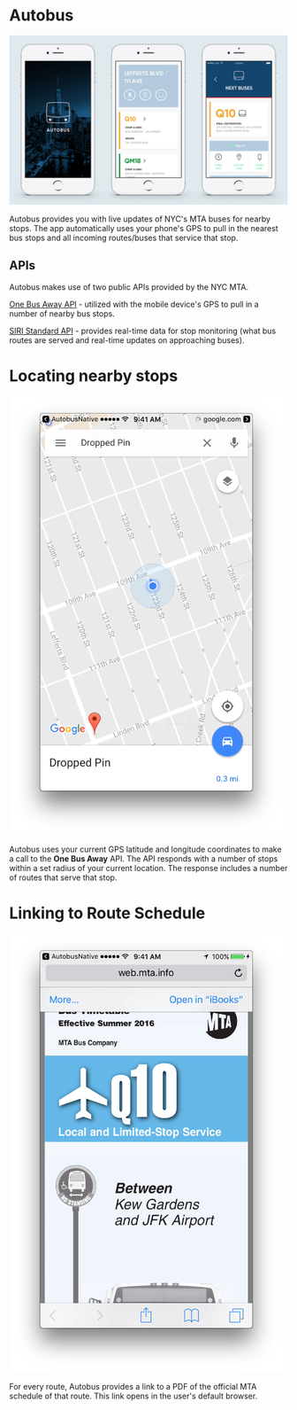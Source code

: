 # Autobus

![autobus screens](./docs/assets/images/screens_01.jpg)

Autobus provides you with live updates of NYC's MTA buses for nearby stops. The app automatically uses your phone's GPS to pull in the nearest bus stops and all incoming routes/buses that service that stop.

## APIs

Autobus makes use of two public APIs provided by the NYC MTA. 

[One Bus Away API](http://bustime.mta.info/wiki/Developers/OneBusAwayRESTfulAPI) - utilized with the mobile device's GPS to pull in a number of nearby bus stops.

[SIRI Standard API](http://bustime.mta.info/wiki/Developers/SIRIIntro) - provides real-time data for stop monitoring (what bus routes are served and real-time updates on approaching buses).

# Locating nearby stops

[![google maps screen](./docs/assets/images/googlemaps.png)](https://vimeo.com/219462900)

Autobus uses your current GPS latitude and longitude coordinates to make a call to the **One Bus Away** API. The API responds with a number of stops within a set radius of your current location. The response includes a number of routes that serve that stop.  

# Linking to Route Schedule

[![schedule screen](./docs/assets/images/schedule.png)](https://vimeo.com/219462677)

For every route, Autobus provides a link to a PDF of the official MTA schedule of that route. This link opens in the user's default browser.
